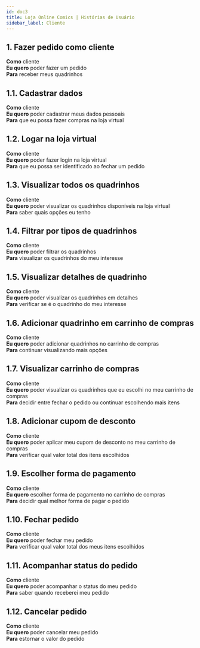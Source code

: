```yaml
---
id: doc3
title: Loja Online Comics | Histórias de Usuário
sidebar_label: Cliente
---
```


## 1. Fazer pedido como cliente
<b>Como</b> cliente <br>
<b>Eu quero</b> poder fazer um pedido <br>
<b>Para</b> receber meus quadrinhos

## 1.1. Cadastrar dados
<b>Como</b> cliente <br>
<b>Eu quero</b> poder cadastrar meus dados pessoais <br>
<b>Para</b> que eu possa fazer compras na loja virtual

## 1.2. Logar na loja virtual
<b>Como</b> cliente <br>
<b>Eu quero</b> poder fazer login na loja virtual <br>
<b>Para</b> que eu possa ser identificado ao fechar um pedido

## 1.3. Visualizar todos os quadrinhos
<b>Como</b> cliente <br>
<b>Eu quero</b> poder visualizar os quadrinhos disponíveis na loja virtual <br>
<b>Para</b> saber quais opções eu tenho

## 1.4. Filtrar por tipos de quadrinhos
<b>Como</b> cliente <br>
<b>Eu quero</b> poder filtrar os quadrinhos <br>
<b>Para</b> visualizar os quadrinhos do meu interesse

## 1.5. Visualizar detalhes de quadrinho
<b>Como</b> cliente <br>
<b>Eu quero</b> poder visualizar os quadrinhos em detalhes <br>
<b>Para</b> verificar se é o quadrinho do meu interesse

## 1.6. Adicionar quadrinho em carrinho de compras
<b>Como</b> cliente <br>
<b>Eu quero</b> poder adicionar quadrinhos no carrinho de compras <br>
<b>Para</b> continuar visualizando mais opções

## 1.7. Visualizar carrinho de compras
<b>Como</b> cliente <br>
<b>Eu quero</b> poder visualizar os quadrinhos que eu escolhi no meu carrinho de compras <br>
<b>Para</b> decidir entre fechar o pedido ou continuar escolhendo mais itens

## 1.8. Adicionar cupom de desconto
<b>Como</b> cliente <br>
<b>Eu quero</b> poder aplicar meu cupom de desconto no meu carrinho de compras <br>
<b>Para</b> verificar qual valor total dos itens escolhidos

## 1.9. Escolher forma de pagamento
<b>Como</b> cliente <br>
<b>Eu quero</b> escolher forma de pagamento no carrinho de compras <br>
<b>Para</b> decidir qual melhor forma de pagar o pedido 

## 1.10. Fechar pedido
<b>Como</b> cliente <br>
<b>Eu quero</b> poder fechar meu pedido <br>
<b>Para</b> verificar qual valor total dos meus itens escolhidos

## 1.11. Acompanhar status do pedido
<b>Como</b> cliente <br>
<b>Eu quero</b> poder acompanhar o status do meu pedido <br>
<b>Para</b> saber quando receberei meu pedido

## 1.12. Cancelar pedido
<b>Como</b> cliente <br>
<b>Eu quero</b> poder cancelar meu pedido <br>
<b>Para</b> estornar o valor do pedido